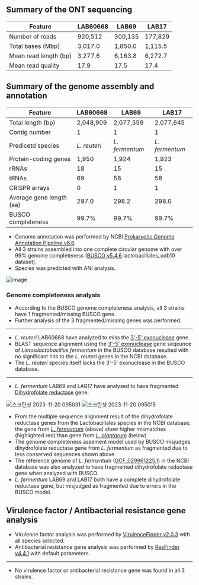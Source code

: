 ## Summary of the ONT sequencing

Feature | LAB60668 | LAB69 | LAB17
---- | ---- | ---- | ----
Number of reads | 920,512 | 300,135 | 177,829
Total bases (Mbp) | 3,017.0 | 1,850.0 | 1,115.5
Mean read length (bp) | 3,277.6 | 6,163.8 | 6,272.7
Mean read quality | 17.9 | 17.5 | 17.4

## Summary of the genome assembly and annotation

Feature | LAB60668 | LAB69 | LAB17
---- | ---- | ---- | ----
Total length (bp) | 2,048,909 | 2,077,559 | 2,077,645
Contig number | 1 | 1 | 1
Predicetd species | _L. reuteri_ | _L. fermentum_ | _L. fermentum_
Protein-coding genes | 1,950 | 1,924 | 1,923
rRNAs | 18 | 15 | 15
tRNAs | 69 | 58 | 58
CRISPR arrays | 0 | 1 | 1
Average gene length (aa) | 297.0 | 298.2 | 298.0
BUSCO completeness | 99.7% | 99.7% | 99.7%

* Genome annotation was performed by NCBI [Prokaryotic Genome Annotation Pipeline v6.6](https://github.com/ncbi/pgap).
* All 3 strains assembled into one complete circular genome with over 99% genome completeness ([BUSCO v5.4.6](https://busco.ezlab.org/) lactobacillales_odb10 dataset).
* Species was predicted with ANI analysis.

![image](https://github.com/logcossin/ForReport/assets/49052882/c4129b75-5675-4a01-8316-1288fa7391e5)

### Genome completeness analysis

* According to the BUSCO genome completeness analysis, all 3 strains have 1 fragmented/missing BUSCO gene.
* Further analysis of the 3 fragmented/missing genes was performed.

----
* _L. reuteri_ LAB60668 have analyzed to miss the [3'-5' exonuclease](https://v10.orthodb.org/?query=25336at186826) gene.
* BLAST sequence alignment using the [3'-5' exonuclease](https://www.ncbi.nlm.nih.gov/protein/WP_012391483.1) gene seqeunce of _Limosilactobacillus fermentum_ in the BUSCO database resulted with no significant hits to the _L. reuteri_ genes in the NCBI database.
* The _L. reuteri_ species itself lacks the 3'-5' exonuclease in the BUSCO database.

----
* _L. fermentum_ LAB69 and LAB17 have analyzed to have fragmented [Dihydrofolate reductase](https://www.orthodb.org/v10?query=61889at186826) gene.

![스크린샷 2023-11-20 095031](https://github.com/logcossin/ForReport/assets/49052882/e7267847-751d-4a02-ac6b-dcac16eef47b)
![스크린샷 2023-11-20 095015](https://github.com/logcossin/ForReport/assets/49052882/f337b028-1da6-4566-98c7-1b717758e907)

* From the multiple sequence alignment result of the dihydrofolate reductase genes from the Lactobacillales species in the NCBI database, the gene from [_L. fermentum_](https://www.ncbi.nlm.nih.gov/protein/WP_003683166.1/) (above) show higher mismatches (highlighted red) than gene from [_L. plantarum_](https://www.ncbi.nlm.nih.gov/protein/WP_135293957.1/) (below)
* The genome completeness assement model used by BUSCO misjudges dihydrofolate reductase gene from _L. fermentum_ as fragmented due to less conserved sequences shown above.
* The reference genome of _L. fermentum_ ([GCF_029961225.1](https://www.ncbi.nlm.nih.gov/datasets/genome/GCF_029961225.1/)) in the NCBI database was also analyzed to have fragmented dihydrofolate reductase gene when analyzed with BUSCO.
* _L. fermentum_ LAB69 and LAB17 both have a complete dihydrofolate reductase gene, but misjudged as fragmented due to errors in the BUSCO model.

## Virulence factor / Antibacterial resistance gene analysis

* Virulence factor analysis was performed by [VirulenceFinder v2.0.3](https://cge.food.dtu.dk/services/VirulenceFinder/) with all species selected.
* Antibacterial resistance gene analysis was performed by [ResFinder v4.4.1](http://genepi.food.dtu.dk/resfinder) with default parameters.
----

* No virulence factor or antibacterial resistance gene was found in all 3 strains.
